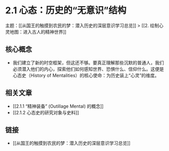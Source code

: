 # 2.1 心态：历史的“无意识”结构

主题：[[从国王的触摸到农民的梦：潜入历史的深层意识学习总览]] > [[2. 绘制心灵地图：进入古人的精神世界]]

## 核心概念

- 我们建立了新的时空框架，但这还不够。要真正理解那些沉默的普通人，我们必须潜入他们的内心，探索他们如何感知世界、恐惧什么、信仰什么。这便是心态史（History of Mentalities）的核心使命：为历史装上“心灵”的维度。

## 相关文章

- [[2.1.1 “精神装备” (Outillage Mental) 的概念]]
- [[2.1.2 心态史的研究对象与史料]]

## 链接

- [[从国王的触摸到农民的梦：潜入历史的深层意识学习总览]]
